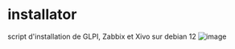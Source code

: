 # installator
script d'installation de GLPI, Zabbix et Xivo sur debian 12
![image](https://github.com/user-attachments/assets/bf5d196c-f231-4655-951f-cb6fae11242b)
